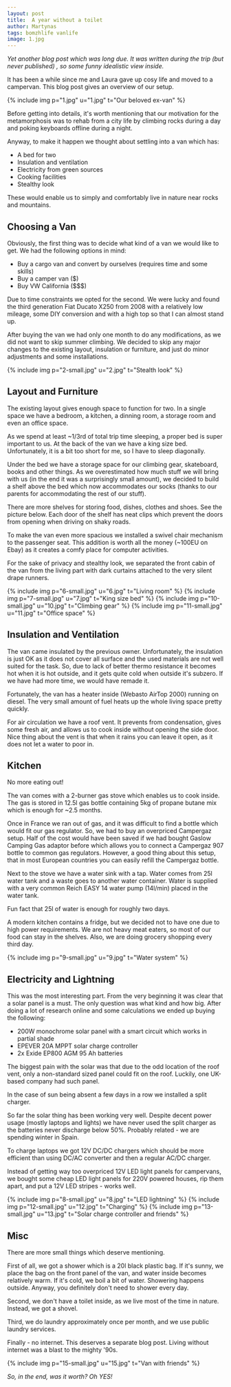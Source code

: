 ```yaml
---
layout: post
title:  A year without a toilet
author: Martynas
tags: bomzhlife vanlife
image: 1.jpg
---
```


_Yet another blog post which was long due. It was written during the trip
(but never published) , so some funny idealistic view inside._

It has been a while since me and Laura gave up cosy life and moved to a
campervan. This blog post gives an overview of our setup.

{% include img p="1.jpg" u="1.jpg" t="Our beloved ex-van" %}
<!--break-->

Before getting into details, it's worth mentioning that our motivation for the
metamorphosis was to rehab from a city life by climbing rocks during a day
and poking keyboards offline during a night.

Anyway, to make it happen we thought about settling into a van which has:

- A bed for two
- Insulation and ventilation
- Electricity from green sources
- Cooking facilities
- Stealthy look

These would enable us to simply and comfortably live in nature near rocks and
mountains.

## Choosing a Van

Obviously, the first thing was to decide what kind of a van we would like to get.
We had the following options in mind:

- Buy a cargo van and convert by ourselves (requires time and some skills)
- Buy a camper van ($)
- Buy VW California ($$$)

Due to time constraints we opted for the second. We were lucky and found
the third generation Fiat Ducato X250 from 2008 with a relatively low mileage, some
DIY conversion and with a high top so that I can almost stand up.

After buying the van we had only one month to do any modifications, as we did not
want to skip summer climbing. We decided to skip any major changes to the existing layout,
insulation or furniture, and just do minor adjustments and some installations.

{% include img p="2-small.jpg" u="2.jpg" t="Stealth look" %}

## Layout and Furniture

The existing layout gives enough space to function for two. In a single space
we have a bedroom, a kitchen, a dinning room, a storage room and even
an office space.

As we spend at least ~1/3rd of total trip time sleeping, a proper bed is super important to us.
At the back of the van we have a king size bed. Unfortunately, it is a bit
too short for me, so I have to sleep diagonally.

Under the bed we have a storage space for our climbing gear, skateboard, books and other things.
As we overestimated how much stuff we will bring with us (in the end it was a surprisingly
small amount), we decided to build a shelf above the bed which now accommodates our socks
(thanks to our parents for accommodating the rest of our stuff).

There are more shelves for storing food, dishes, clothes and shoes. See the picture below.
Each door of the shelf has neat clips which prevent the doors from opening when driving on shaky roads.

To make the van even more spacious we installed a swivel chair mechanism to the passenger seat.
This addition is worth all the money (~100EU on Ebay) as it creates a comfy place for computer activities.

For the sake of privacy and stealthy look, we separated the front cabin of the van
from the living part with dark curtains attached to the very silent drape runners.

{% include img p="6-small.jpg" u="6.jpg" t="Living room" %}
{% include img p="7-small.jpg" u="7.jpg" t="King size bed" %}
{% include img p="10-small.jpg" u="10.jpg" t="Climbing gear" %}
{% include img p="11-small.jpg" u="11.jpg" t="Office space" %}

## Insulation and Ventilation

The van came insulated by the previous owner. Unfortunately, the insulation is just OK as
it does not cover all surface and the used materials are not well suited for the task.
So, due to lack of better thermo resistance it becomes hot when it is hot outside, and it gets quite
cold when outside it's subzero. If we have had more time, we would have remade it.

Fortunately, the van has a heater inside (Webasto AirTop 2000) running on diesel.
The very small amount of fuel heats up the whole living space pretty quickly.

For air circulation we have a roof vent. It prevents from condensation, gives some fresh air,
and allows us to cook inside without opening the side door. Nice
thing about the vent is that when it rains you can leave it open, as it does not let
a water to poor in.

## Kitchen

No more eating out!

The van comes with a 2-burner gas stove which enables us to cook inside. The gas is stored
in 12.5l gas bottle containing 5kg of propane butane mix which is enough for ~2.5 months.

Once in France we ran out of gas, and it was difficult to find a bottle which would fit
our gas regulator.
So, we had to buy an overpriced Campergaz setup. Half of the cost would have been saved if we had
bought Gaslow Camping Gas adaptor before which allows you to connect a Campergaz 907
bottle to common gas regulators. However, a good thing about this setup, that in most European
countries you can easily refill the Campergaz bottle.

Next to the stove we have a water sink with a tap. Water comes from 25l
water tank and a waste goes to another water container. Water is supplied
with a very common Reich EASY 14 water pump (14l/min) placed in the water tank.

Fun fact that 25l of water is enough for roughly two days.

A modern kitchen contains a fridge, but we decided not to have one due to high power requirements.
We are not heavy meat eaters, so most of our food can stay in the shelves. Also,
we are doing grocery shopping every third day.

{% include img p="9-small.jpg" u="9.jpg" t="Water system" %}

## Electricity and Lightning

This was the most interesting part. From the very beginning it was clear that
a solar panel is a must. The only question was what kind and how big. After doing
a lot of research online and some calculations we ended up buying the following:

- 200W monochrome solar panel with a smart circuit which works in partial
  shade
- EPEVER 20A MPPT solar charge controller
- 2x Exide EP800 AGM 95 Ah batteries

The biggest pain with the solar was that due to the odd location of the roof vent,
only a non-standard sized panel could fit on the roof. Luckily, one UK-based
company had such panel.

In the case of sun being absent a few days in a row we installed a split
charger.

So far the solar thing has been working very well. Despite decent power usage (mostly
laptops and lights) we have never used the split charger as the batteries never
discharge below 50%. Probably related - we are spending winter in Spain.

To charge laptops we got 12V DC/DC chargers which should be more efficient
than using DC/AC converter and then a regular AC/DC charger.

Instead of getting way too overpriced 12V LED light panels for campervans, we
bought some cheap LED light panels for 220V powered houses, rip them apart,
and put a 12V LED stripes - works well.

{% include img p="8-small.jpg" u="8.jpg" t="LED lightning" %}
{% include img p="12-small.jpg" u="12.jpg" t="Charging" %}
{% include img p="13-small.jpg" u="13.jpg" t="Solar charge controller and friends" %}

## Misc

There are more small things which deserve mentioning.

First of all, we got a shower which is a 20l black plastic bag. If it's sunny,
we place the bag on the front panel of the van, and water inside becomes relatively warm.
If it's cold, we boil a bit of water. Showering happens outside.
Anyway, you definitely don't need to shower every day.

Second, we don't have a toilet inside, as we live most of the time in nature.
Instead, we got a shovel.

Third, we do laundry approximately once per month, and we use public laundry
services.

Finally - no internet. This deserves a separate blog post. Living without internet was a blast to the mighty '90s.

{% include img p="15-small.jpg" u="15.jpg" t="Van with friends" %}

_So, in the end, was it worth? Oh YES!_
